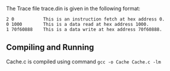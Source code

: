 The Trace file trace.din is given in the following format:
```
2 0           This is an instruction fetch at hex address 0.
0 1000        This is a data read at hex address 1000.
1 70f60888    This is a data write at hex address 70f60888.
```
## Compiling and Running
Cache.c is compiled using command
      ```
      gcc -o Cache Cache.c -lm
      ```
